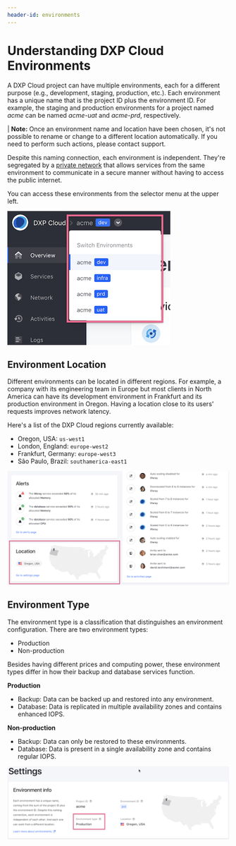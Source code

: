```yaml
---
header-id: environments
---
```


# Understanding DXP Cloud Environments

A DXP Cloud project can have multiple environments, each for a different 
purpose (e.g., development, staging, production, etc.). Each environment has a 
unique name that is the project ID plus the environment ID. For example, the 
staging and production environments for a project named *acme* can be named 
*acme-uat* and *acme-prd*, respectively. 

| **Note:** Once an environment name and location have been chosen, it's not possible to rename or change to a different location automatically. If you need to perform such actions, please contact support. 

Despite this naming connection, each environment is independent. They're 
segregated by a 
[private network](/docs/-/knowledge_base/dxp-cloud/private-network) 
that allows services from the same environment to communicate in a secure 
manner without having to access the public internet. 

You can access these environments from the selector menu at the upper left. 

![Figure 1: You can access your project's environments from this selector menu.](./understanding-dxp-cloud-environments/images/01.png)

## Environment Location

Different environments can be located in different regions. For example, a 
company with its engineering team in Europe but most clients in North America 
can have its development environment in Frankfurt and its production environment 
in Oregon. Having a location close to its users' requests improves network 
latency. 

Here's a list of the DXP Cloud regions currently available: 

* Oregon, USA: `us-west1`
* London, England: `europe-west2`
* Frankfurt, Germany: `europe-west3`
* São Paulo, Brazil: `southamerica-east1`

![Figure 2: Your environments can be hosted in different locations.](./understanding-dxp-cloud-environments/images/02.png)

## Environment Type

The environment type is a classification that distinguishes an environment
configuration. There are two environment types: 

* Production
* Non-production

Besides having different prices and computing power, these environment types 
differ in how their backup and database services function. 

**Production**

* Backup: Data can be backed up and restored into any environment.
* Database: Data is replicated in multiple availability zones and contains 
    enhanced IOPS.

**Non-production**

* Backup: Data can only be restored to these environments. 
* Database: Data is present in a single availability zone and contains regular 
    IOPS. 

![Figure 3: Your environment's type appears in Settings.](./understanding-dxp-cloud-environments/images/03.png)
